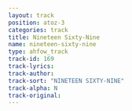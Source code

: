 ```yaml
---
layout: track
position: atoz-3
categories: track
title: Nineteen Sixty-Nine
name: nineteen-sixty-nine
type: ahfow_track
track-id: 169
track-lyrics: 
track-author: 
track-sort: "NINETEEN SIXTY-NINE"
track-alpha: N
track-original: 
---
```

